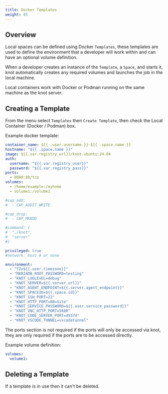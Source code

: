 ```yaml
---
title: Docker Templates
weight: 45
---
```


## Overview

Local spaces can be defined using Docker `Templates`, these templates are used to define the environment that a developer will work within and can have an optional volume definition.

When a developer creates an instance of the `Template`, a `Space`, and starts it, knot automatically creates any required volumes and launches the job in the local machine.

Local containers work with Docker or Podman running on the same machine as the knot server.

## Creating a Template

From the menu select `Templates` then `Create Template`, then check the Local Container (Docker / Podman) box.

Example docker template:

```yaml
container_name: ${{ .user.username }}-${{ .space.name }}
hostname: "${{ .space.name }}"
image: ${{.var.registry_url}}/knot-ubuntu:24.04
auth:
  username: "${{.var.registry_user}}"
  password: "${{.var.registry_pass}}"
ports:
  - 8080:80/tcp
volumes:
  - /home/example:/myhome
  - volume1:/volume1

#cap_add:
#  - CAP_AUDIT_WRITE

#cap_drop:
#  - CAP_MKNOD

#command: [
#  "./knot",
#  "server"
#]

privileged: true
#network: host # or none

environment:
  - "TZ=${{.user.timezone}}"
  - "MARIADB_ROOT_PASSWORD=testing"
  - "KNOT_LOGLEVEL=debug"
  - "KNOT_SERVER=${{.server.url}}"
  - "KNOT_AGENT_ENDPOINT=${{.server.agent_endpoint}}"
  - "KNOT_SPACEID=${{.space.id}}"
  - "KNOT_SSH_PORT=22"
  - "KNOT_HTTP_PORT=80=Site"
  - "KNOT_SERVICE_PASSWORD=${{.user.service_password}}"
  - "KNOT_VNC_HTTP_PORT=5680"
  - "KNOT_CODE_SERVER_PORT=49374"
  - "KNOT_VSCODE_TUNNEL=vscodetunnel"
```

The ports section is not required if the ports will only be accessed via knot, they are only required if the ports are to be accessed directly.

Example volume definition:

```yaml
volumes:
  volume1:
```

## Deleting a Template

If a template is in use then it can't be deleted.
